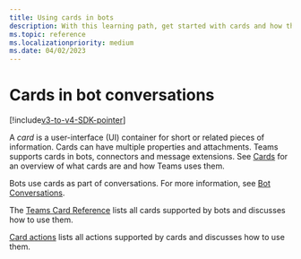 ```yaml
---
title: Using cards in bots
description: With this learning path, get started with cards and how they're used in bot messages in the Microsoft Teams, Teams card references, and card actions.
ms.topic: reference
ms.localizationpriority: medium
ms.date: 04/02/2023
---
```

# Cards in bot conversations

[!include[v3-to-v4-SDK-pointer](~/includes/v3-to-v4-pointer-bots.md)]

A *card* is a user-interface (UI) container for short or related pieces of information. Cards can have multiple properties and attachments. Teams supports cards in bots, connectors and message extensions. See [Cards](~/task-modules-and-cards/what-are-cards.md) for an overview of what cards are and how Teams uses them.

Bots use cards as part of conversations. For more information, see [Bot Conversations](~/resources/bot-v3/bot-conversations/bots-conversations.md).

The [Teams Card Reference](~/task-modules-and-cards/cards/cards-reference.md) lists all cards supported by bots and discusses how to use them.

[Card actions](~/task-modules-and-cards/cards/cards-actions.md) lists all actions supported by cards and discusses how to use them.
